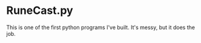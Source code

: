 # RuneCast.py

This is one of the first python programs I've built. It's messy, but it does the job.
